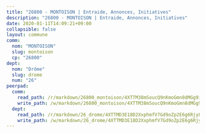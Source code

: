 ```yaml
---
title: "26800 - MONTOISON | Entraide, Annonces, Initiatives"
description: "26800 - MONTOISON | Entraide, Annonces, Initiatives"
date: 2020-01-11T14:09:21+09:00
collapsible: false
layout: commune
comm:
  nom: "MONTOISON"
  slug: montoison
  cp: "26800"
dept:
  nom: "Drôme"
  slug: drome
  num: "26"
peerpad:
  comm:
    read_path: /r/markdown/26800_montoison/4XTTM38mSoucQ9nKmoGmn8dMGg9iQBMHNP91Ps75k95QnEjrR
    write_path: /w/markdown/26800_montoison/4XTTM38mSoucQ9nKmoGmn8dMGg9iQBMHNP91Ps75k95QnEjrR-K3TgTwLfqkGhzeToiMEVfF6U872RvqasCKU3SyLxqVgVhXQu4dUmHCBb3qy13fDJJmKtz7zmpa59rvZ2cbiKs25DiHcfxdwRFKjmHyY14FLzNWj3wy2MDTLPE87bNjZCnrnhS8PK
  dept:
    read_path: /r/markdown/26_drome/4XTTMD3E18D2XxphmfV7Gd9oZp2E6g6Rjy8yoyyuT4SyeeDZv
    write_path: /w/markdown/26_drome/4XTTMD3E18D2XxphmfV7Gd9oZp2E6g6Rjy8yoyyuT4SyeeDZv-K3TgUGX4nG6FnUgVjDeodHJBzD4Z7jTqAJwquijk1LCW8AWc9CAemuRZDQCZC8aha3sgQcHNRUHizJ1bQGiTeNjxAKKxoxsNxcJ7pjGzQ4icP1ftCA9sHED31LddZbCgpf6zkM4Q
---
```


